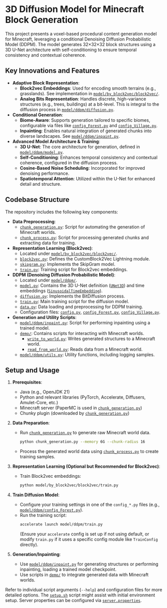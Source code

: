 # 3D Diffusion Model for Minecraft Block Generation

This project presents a voxel-based procedural content generation model for Minecraft, leveraging a conditional Denoising Diffusion Probabilistic Model (DDPM). The model generates 32×32×32 block structures using a 3D U-Net architecture with self-conditioning to ensure temporal consistency and contextual coherence.

## Key Innovations and Features

*   **Adaptive Block Representation**:
    *   **Block2vec Embeddings**: Used for encoding smooth terrains (e.g., grasslands). See implementation in [`model/by_block2vec/block2vec/`](model/by_block2vec/block2vec/).
    *   **Analog Bits Representation**: Handles discrete, high-variance structures (e.g., trees, buildings) at a bit-level. This is integral to the diffusion process in [`model/ddpm/diffusion.py`](d:\homework\2025Spr\DL\project\projectdl\model\ddpm\diffusion.py).
*   **Conditional Generation**:
    *   **Biome-Aware**: Supports generation tailored to specific biomes, configurable via files like [`config_Forest.py`](d:\homework\2025Spr\DL\project\projectdl\model\ddpm\config_Forest.py) and [`config_Village.py`](d:\homework\2025Spr\DL\project\projectdl\model\ddpm\config_Village.py).
    *   **Inpainting**: Enables natural integration of generated chunks into diverse landscapes. See [`model/ddpm/inpaint.py`](d:\homework\2025Spr\DL\project\projectdl\model\ddpm\inpaint.py).
*   **Advanced Model Architecture & Training**:
    *   **3D U-Net**: The core architecture for generation, defined in [`model/ddpm/model.py`](d:\homework\2025Spr\DL\project\projectdl\model\ddpm\model.py).
    *   **Self-Conditioning**: Enhances temporal consistency and contextual coherence, configured in the diffusion process.
    *   **Cosine-Based Noise Scheduling**: Incorporated for improved denoising performance.
    *   **Spatiotemporal Attention**: Utilized within the U-Net for enhanced detail and structure.

## Codebase Structure

The repository includes the following key components:

*   **Data Preprocessing**:
    *   [`chunk_generation.py`](d:\homework\2025Spr\DL\project\projectdl\chunk_generation.py): Script for automating the generation of Minecraft worlds.
    *   [`chunk_process.py`](d:\homework\2025Spr\DL\project\projectdl\chunk_process.py): Script for processing generated chunks and extracting data for training.
*   **Representation Learning (Block2vec)**:
    *   Located under [`model/by_block2vec/block2vec/`](model/by_block2vec/block2vec/).
    *   [`block2vec.py`](d:\homework\2025Spr\DL\project\projectdl\model\by_block2vec\block2vec\block2vec.py): Defines the CustomBlock2Vec Lightning module.
    *   [`skipgram.py`](d:\homework\2025Spr\DL\project\projectdl\model\by_block2vec\block2vec\skipgram.py): Implements the SkipGram model.
    *   [`train.py`](d:\homework\2025Spr\DL\project\projectdl\model\by_block2vec\block2vec\train.py): Training script for Block2vec embeddings.
*   **DDPM (Denoising Diffusion Probabilistic Model)**:
    *   Located under [`model/ddpm/`](model/ddpm/).
    *   [`model.py`](d:\homework\2025Spr\DL\project\projectdl\model\ddpm\model.py): Contains the 3D U-Net definition ([`UNet3D`](d:\homework\2025Spr\DL\project\projectdl\model\ddpm\model.py)) and time embeddings ([`SinusoidalTimeEmbedding`](d:\homework\2025Spr\DL\project\projectdl\model\ddpm\model.py)).
    *   [`diffusion.py`](d:\homework\2025Spr\DL\project\projectdl\model\ddpm\diffusion.py): Implements the BitDiffusion process.
    *   [`train.py`](d:\homework\2025Spr\DL\project\projectdl\model\ddpm\train.py): Main training script for the diffusion model.
    *   [`data.py`](d:\homework\2025Spr\DL\project\projectdl\model\ddpm\data.py): Data loading and preprocessing for DDPM training.
    *   Configuration files: [`config.py`](d:\homework\2025Spr\DL\project\projectdl\model\ddpm\config.py), [`config_Forest.py`](d:\homework\2025Spr\DL\project\projectdl\model\ddpm\config_Forest.py), [`config_Village.py`](d:\homework\2025Spr\DL\project\projectdl\model\ddpm\config_Village.py).
*   **Generation and Utility Scripts**:
    *   [`model/ddpm/inpaint.py`](d:\homework\2025Spr\DL\project\projectdl\model\ddpm\inpaint.py): Script for performing inpainting using a trained model.
    *   [`demo/`](demo/): Contains scripts for interacting with Minecraft worlds.
        *   [`write_to_world.py`](d:\homework\2025Spr\DL\project\projectdl\demo\write_to_world.py): Writes generated structures to a Minecraft world.
        *   [`read_from_world.py`](d:\homework\2025Spr\DL\project\projectdl\demo\read_from_world.py): Reads data from a Minecraft world.
    *   [`model/ddpm/utils.py`](d:\homework\2025Spr\DL\project\projectdl\model\ddpm\utils.py): Utility functions, including logging samples.

## Setup and Usage

1.  **Prerequisites**:
    *   Java (e.g., OpenJDK 21)
    *   Python and relevant libraries (PyTorch, Accelerate, Diffusers, Amulet-Core, etc.)
    *   Minecraft server (PaperMC is used in [`chunk_generation.py`](d:\homework\2025Spr\DL\project\projectdl\chunk_generation.py))
    *   Chunky plugin (downloaded by [`chunk_generation.py`](d:\homework\2025Spr\DL\project\projectdl\chunk_generation.py))

2.  **Data Preparation**:
    *   Run [`chunk_generation.py`](d:\homework\2025Spr\DL\project\projectdl\chunk_generation.py) to generate raw Minecraft world data.
        ```bash
        python chunk_generation.py --memory 6G --chunk-radius 16
        ```
    *   Process the generated world data using [`chunk_process.py`](d:\homework\2025Spr\DL\project\projectdl\chunk_process.py) to create training samples.

3.  **Representation Learning (Optional but Recommended for Block2vec)**:
    *   Train Block2vec embeddings:
        ```bash
        python model/by_block2vec/block2vec/train.py
        ```

4.  **Train Diffusion Model**:
    *   Configure your training settings in one of the `config_*.py` files (e.g., [`model/ddpm/config_Forest.py`](d:\homework\2025Spr\DL\project\projectdl\model\ddpm\config_Forest.py)).
    *   Run the training script:
        ```bash
        accelerate launch model/ddpm/train.py
        ```
        (Ensure your `accelerate` config is set up if not using default, or modify `train.py` if it uses a specific config module like `TrainConfig` directly).

5.  **Generation/Inpainting**:
    *   Use [`model/ddpm/inpaint.py`](d:\homework\2025Spr\DL\project\projectdl\model\ddpm\inpaint.py) for generating structures or performing inpainting, loading a trained model checkpoint.
    *   Use scripts in [`demo/`](demo/) to integrate generated data with Minecraft worlds.

Refer to individual script arguments (`--help`) and configuration files for more detailed options.
The [`setup.sh`](setup.sh) script might assist with initial environment setup.
Server properties can be configured via [`server.properties`](server.properties).